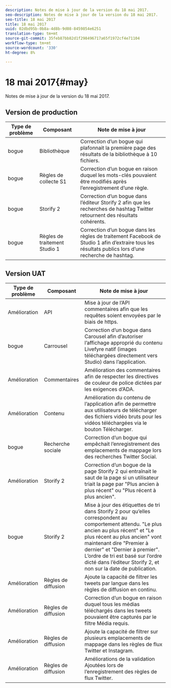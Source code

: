 ```yaml
---
description: Notes de mise à jour de la version du 18 mai 2017.
seo-description: Notes de mise à jour de la version du 18 mai 2017.
seo-title: 18 mai 2017
title: 18 mai 2017
uuid: 02dbd95b-0b8a-4d8b-9d08-8459854e6251
translation-type: tm+mt
source-git-commit: 35feb87bb82d1f298496717a65f1972cf4e71104
workflow-type: tm+mt
source-wordcount: '330'
ht-degree: 8%

---
```



# 18 mai 2017{#may}

Notes de mise à jour de la version du 18 mai 2017.

## Version de production

| **Type de problème** | **Composant** | **Note de mise à jour** |
|---|---|---|
| bogue | Bibliothèque | Correction d’un bogue qui plafonnait la première page des résultats de la bibliothèque à 10 fichiers. |
| bogue | Règles de collecte S1 | Correction d’un bogue en raison duquel les mots-clés pouvaient être modifiés après l’enregistrement d’une règle. |
| bogue | Storify 2 | Correction d’un bogue dans l’éditeur Storify 2 afin que les recherches de hashtag Twitter retournent des résultats cohérents. |
| bogue | Règles de traitement Studio 1 | Correction d’un bogue dans les règles de traitement Facebook de Studio 1 afin d’extraire tous les résultats publics lors d’une recherche de hashtag. |

## Version UAT

| **Type de problème** | **Composant** | **Note de mise à jour** |
|---|---|---|
| Amélioration | API | Mise à jour de l’API commentaires afin que les requêtes soient envoyées par le biais de https. |
| bogue | Carrousel | Correction d’un bogue dans Carousel afin d’autoriser l’affichage approprié du contenu Livefyre natif (images téléchargées directement vers Studio) dans l’application. |
| Amélioration | Commentaires | Amélioration des commentaires afin de respecter les directives de couleur de police dictées par les exigences d’ADA. |
| Amélioration | Contenu | Amélioration du contenu de l’application afin de permettre aux utilisateurs de télécharger des fichiers vidéo bruts pour les vidéos téléchargées via le bouton Télécharger. |
| bogue | Recherche sociale | Correction d’un bogue qui empêchait l’enregistrement des emplacements de mappage lors des recherches Twitter Social. |
| Amélioration | Storify 2 | Correction d’un bogue de la page Storify 2 qui entraînait le saut de la page si un utilisateur triait la page par &quot;Plus ancien à plus récent&quot; ou &quot;Plus récent à plus ancien&quot;. |
| bogue | Storify 2 | Mise à jour des étiquettes de tri dans Storify 2 pour qu’elles correspondent au comportement attendu. &quot;Le plus ancien au plus récent&quot; et &quot;Le plus récent au plus ancien&quot; vont maintenant dire &quot;Premier à dernier&quot; et &quot;Dernier à premier&quot;. L’ordre de tri est basé sur l’ordre dicté dans l’éditeur Storify 2, et non sur la date de publication. |
| Amélioration | Règles de diffusion | Ajoute la capacité de filtrer les tweets par langue dans les règles de diffusion en continu. |
| Amélioration | Règles de diffusion | Correction d’un bogue en raison duquel tous les médias téléchargés dans les tweets pouvaient être capturés par le filtre Média requis. |
| Amélioration | Règles de diffusion | Ajoute la capacité de filtrer sur plusieurs emplacements de mappage dans les règles de flux Twitter et Instagram. |
| Amélioration | Règles de diffusion | Améliorations de la validation Ajoutées lors de l’enregistrement des règles de flux Twitter. |

